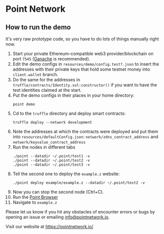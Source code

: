 Point Network
=============

How to run the demo
-------------------

It's very raw prototype code, so you have to do lots of things manually right now.

1. Start your private Ethereum-compatible web3 provider/blockchain on port `7545` ([Ganache](https://www.trufflesuite.com/ganache) is recommended).
1. Edit the demo configs in `resources/demo/config.test?.json` to insert the addresses with their private keys that hold some testnet money into `client.wallet` branch.
1. Do the same for the addresses in `truffle/contracts/Identity.sol:constructor()` if you want to have the test identities claimed at the start.
1. Put the demo configs in their places in your home directory:
    ```
    point demo
    ```
1. Cd to the `truffle` directory and deploy smart contracts:
    ```
    truffle deploy --network development
    ```
1. Note the addresses at which the contracts were deployed and put them into `resources/defaultConfig.json`: `network/zdns_contract_address` and `network/keyvalue_contract_address` 
1. Run the nodes in different tabs 
    ```
    ./point --datadir ~/.point/test1 -v
    ./point --datadir ~/.point/test2 -v
    ./point --datadir ~/.point/test3 -v
    ```
1. Tell the second one to deploy the `example.z` website:
    ```
    ./point deploy example/example.z --datadir ~/.point/test2 -v
    ```
1. Now you can stop the second node (Ctrl+C).
1. Run the [Point Browser](https://github.com/pointnetwork/pointbrowser)
1. Navigate to `example.z`

Please let us know if you hit any obstacles of encounter errors or bugs by opening an issue or emailing info@pointnetwork.io.

Visit our website at https://pointnetwork.io/